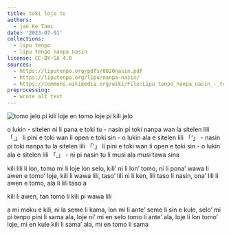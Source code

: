 ```yaml
---
title: toki loje tu
authors:
  - jan Ke Tami
date: '2023-07-01'
collections:
  - lipu tenpo
  - lipu tenpo nanpa nasin
license: CC-BY-SA 4.0
sources:
  - https://liputenpo.org/pdfs/0020nasin.pdf
  - https://liputenpo.org/lipu/nanpa-nasin/
  - https://commons.wikimedia.org/wiki/File:Lipu_tenpo_nanpa_nasin_-_tomo_tu.png
preprocessing:
  - wrote alt text
---
```


![tomo jelo pi kili loje en tomo loje pi kili jelo](https://upload.wikimedia.org/wikipedia/commons/1/17/Lipu_tenpo_nanpa_nasin_-_tomo_tu.png)

o lukin - sitelen ni li pana e toki tu - nasin pi toki nanpa wan la sitelen lili 「,」 li pini e toki wan li open e toki sin - o lukin ala e sitelen lili 「‘」 - nasin pi toki nanpa tu la sitelen lili 「‘」 li pini e toki wan li open e toki sin - o lukin ala e sitelen lili 「,」 - ni pi nasin tu li musi ala musi tawa sina

kili lili li lon, tomo mi li loje lon selo, kili’ ni li lon’ tomo, ni li pona’ wawa li awen e tomo’ loje, kili li wawa lili, taso’ lili ni li ken, lili taso li nasin, ona’ lili li awen e tomo, ala li lili taso a

kili li awen, tan tomo li kili pi wawa lili

a mi moku e kili, ni la seme li kama, lon mi li ante’ seme li sin e kule, selo’ mi pi tenpo pini li sama ala, loje ni’ mi en selo tomo li ante’ ala, loje li lon tomo’ loje, mi en kule kili li sama’ ala, mi en tomo li sama